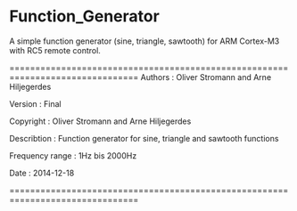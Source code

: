 # Function_Generator
A simple function generator (sine, triangle, sawtooth) for ARM Cortex-M3 with RC5 remote control.


===============================================================================
Authors     	  : Oliver Stromann and Arne Hiljegerdes

Version     	  : Final

Copyright   	  : Oliver Stromann and Arne Hiljegerdes

Describtion	    : Function generator for sine, triangle and sawtooth functions

Frequency range	: 1Hz bis 2000Hz

Date          : 2014-12-18


===============================================================================
